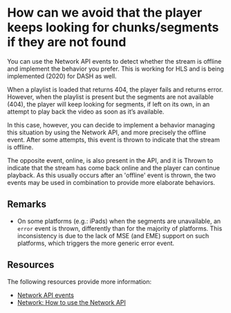 # How can we avoid that the player keeps looking for chunks/segments if they are not found

You can use the Network API events to detect whether the stream is offline and implement the behavior you prefer. This is working for HLS and is being implemented (2020) for DASH as well.

When a playlist is loaded that returns 404, the player fails and returns error. However, when the playlist is present but the segments are not available (404), the player will keep looking for segments, if left on its own, in an attempt to play back the video as soon as it’s available.

In this case, however, you can decide to implement a behavior managing this situation by using the Network API, and more precisely the offline event. After some attempts, this event is thrown to indicate that the stream is offline.

The opposite event, online, is also present in the API, and it is Thrown to indicate that the stream has come back online and the player can continue playback. As this usually occurs after an 'offline' event is thrown, the two events may be used in combination to provide more elaborate behaviors.

## Remarks

- On some platforms (e.g.: iPads) when the segments are unavailable, an `error` event is thrown, differently than for the majority of platforms. This inconsistency is due to the lack of MSE (and EME) support on such platforms, which triggers the more generic error event.

## Resources

The following resources provide more information:

- [Network API events](pathname:///theoplayer/v7/api-reference/web/interfaces/NetworkEventMap.html)
- [Network: How to use the Network API](../how-to-guides/08-network/00-introduction.md)
